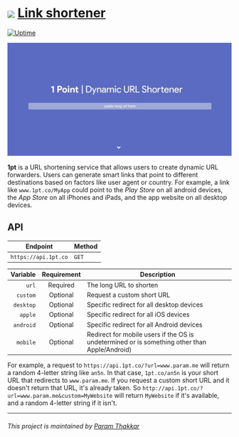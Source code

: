# <img align="center" width="50" src="https://raw.githubusercontent.com/paramt/1pt/master/resources/favicon/android-chrome-512x512.png">  [Link shortener](https://www.1pt.co)

[![Uptime](https://img.shields.io/uptimerobot/ratio/m782561487-e7e43bdb0203a835e6713721.svg?style=flat-square)](https://status.param.me/782561487)

![Screenshot](resources/favicon/screenshot.png)

**1pt** is a URL shortening service that allows users to create dynamic URL forwarders. Users can generate smart links that point to different destinations based on factors like user agent or country. For example, a link like ```www.1pt.co/MyApp``` could point to the *Play Store* on all android devices, the *App Store* on all iPhones and iPads, and the app website on all desktop devices.

## API
| Endpoint | Method |
| -------- | ------ |
| `https://api.1pt.co` | `GET` |


| Variable    | Requirement | Description |
| ----------: | :---------: | ---------------------------------------------- |
| `url`       | Required    | The long URL to shorten                        |
| `custom`    | Optional    | Request a custom short URL                     |
| `desktop`   | Optional    | Specific redirect for all desktop devices      |
| `apple`     | Optional    | Specific redirect for all iOS devices          |
| `android`   | Optional    | Specific redirect for all Android devices      |
| `mobile`    | Optional    | Redirect for mobile users if the OS is undetermined or is something other than Apple/Android) |

For example, a request to `https://api.1pt.co/?url=www.param.me` will return a random 4-letter string like `an5n`. In that case, `1pt.co/an5n` is your short URL that redirects to `www.param.me`. If you request a custom short URL and it doesn't return that URL, it's already taken. So `http://api.1pt.co/?url=www.param.me&custom=MyWebsite` will return `MyWebsite` if it's available, and a random 4-letter string if it isn't.

-----
###### This project is maintained by [Param Thakkar](https://www.param.me)
